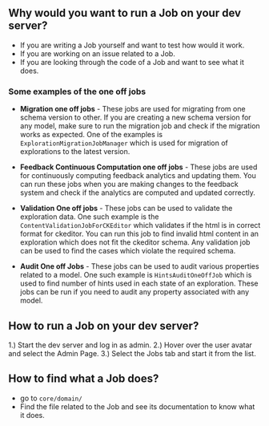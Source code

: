 ## Why would you want to run a Job on your dev server?
- If you are writing a Job yourself and want to test how would it work.
- If you are working on an issue related to a Job.
- If you are looking through the code of a Job and want to see what it does.

### Some examples of the one off jobs

* **Migration one off jobs** - These jobs are used for migrating from one schema version to other. If you are creating a new schema version for any model, make sure to run the migration job and check if the migration works as expected. One of the examples is `ExplorationMigrationJobManager` which is used for migration of explorations to the latest version.

* **Feedback Continuous Computation one off jobs** - These jobs are used for continuously computing feedback analytics and updating them. You can run these jobs when you are making changes to the feedback system and check if the analytics are computed and updated correctly.

* **Validation One off jobs** - These jobs can be used to validate the exploration data. One such example is the `ContentValidationJobForCKEditor` which validates if the html is in correct format for ckeditor. You can run this job to find invalid html content in an exploration which does not fit the ckeditor schema. Any validation job can be used to find the cases which violate the required schema.

* **Audit One off Jobs** - These jobs can be used to audit various properties related to a model. One such example is `HintsAuditOneOffJob` which is used to find number of hints used in each state of an exploration. These jobs can be run if you need to audit any property associated with any model.

 
## How to run a Job on your dev server?
1.) Start the dev server and log in as admin.
2.) Hover over the user avatar and select the Admin Page.
3.) Select the Jobs tab and start it from the list.

## How to find what a Job does?
- go to `core/domain/`
- Find the file related to the Job and see its documentation to know what it does.
